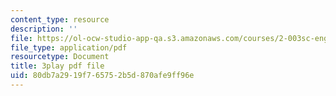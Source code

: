 ```yaml
---
content_type: resource
description: ''
file: https://ol-ocw-studio-app-qa.s3.amazonaws.com/courses/2-003sc-engineering-dynamics-fall-2011/80db7a2919f765752b5d870afe9ff96e_jROTMB142T0.pdf
file_type: application/pdf
resourcetype: Document
title: 3play pdf file
uid: 80db7a29-19f7-6575-2b5d-870afe9ff96e
---
```

